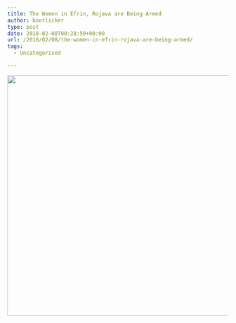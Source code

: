 ```yaml
---
title: The Women in Efrin, Rojava are Being Armed
author: bootlicker
type: post
date: 2018-02-08T00:28:50+00:00
url: /2018/02/08/the-women-in-efrin-rojava-are-being-armed/
tags:
  - Uncategorised

---
```

<img src="http://bootlicker.doubledashgames.com/wp-content/uploads/2018/02/IMG_20180208_101823.jpg" class="alignnone size-full wp-image-272" width="892" height="548" srcset="http://bootlicker.doubledashgames.com/wp-content/uploads/2018/02/IMG_20180208_101823.jpg 892w, http://bootlicker.doubledashgames.com/wp-content/uploads/2018/02/IMG_20180208_101823-300x184.jpg 300w, http://bootlicker.doubledashgames.com/wp-content/uploads/2018/02/IMG_20180208_101823-768x472.jpg 768w, http://bootlicker.doubledashgames.com/wp-content/uploads/2018/02/IMG_20180208_101823-620x381.jpg 620w" sizes="(max-width: 892px) 100vw, 892px" />
